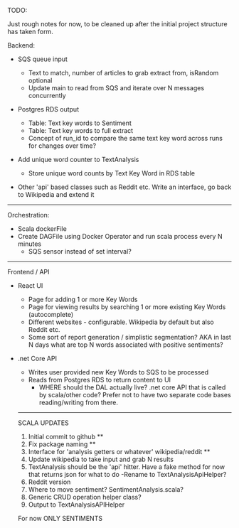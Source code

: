 TODO:

Just rough notes for now, to be cleaned up after the initial project structure has taken form. 

Backend:

- SQS queue input
    - Text to match, number of articles to grab extract from, isRandom optional
    - Update main to read from SQS and iterate over N messages concurrently
- Postgres RDS output
    - Table: Text key words to Sentiment
    - Table: Text key words to full extract
    - Concept of run_id to compare the same text key word across runs for changes over time?

- Add unique word counter to TextAnalysis
    - Store unique word counts by Text Key Word in RDS table
- Other 'api' based classes such as Reddit etc. Write an interface, go back to Wikipedia and extend it

------------

Orchestration:

- Scala dockerFile
- Create DAGFile using Docker Operator and run scala process every N minutes
    - SQS sensor instead of set interval?

------------

Frontend / API

- React UI
    - Page for adding 1 or more Key Words
    - Page for viewing results by searching 1 or more existing Key Words (autocomplete)
    - Different websites - configurable. Wikipedia by default but also Reddit etc.
    - Some sort of report generation / simplistic segmentation? AKA in last N days what are top N words associated with positive sentiments?

- .net Core API
    - Writes user provided new Key Words to SQS to be processed
    - Reads from Postgres RDS to return content to UI
        - WHERE should the DAL actually live? .net core API that is called by scala/other code? Prefer not to have two separate code bases reading/writing from there.
    


    ------------------------------


    SCALA UPDATES

    1. Initial commit to github **
    1. Fix package naming **
    2. Interface for 'analysis getters or whatever' wikipedia/reddit **
    3. Update wikipedia to take input and grab N results
    4. TextAnalysis should be the 'api' hitter. Have a fake method for now that returns json for what to do
        -Rename to TextAnalysisApiHelper?
    5. Reddit version
    6. Where to move sentiment? SentimentAnalysis.scala? 
    7. Generic CRUD operation helper class?
    8. Output to TextAnalysisAPIHelper


    For now ONLY SENTIMENTS